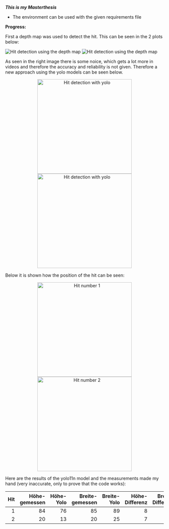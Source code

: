 ***This is my Masterthesis***

+ The environment can be used with the given requirements file


**Progress:**

First a depth map was used to detect the hit. This can be seen in the 2 plots below:

![Hit detection using the depth map](https://github.com/mathi4378/Masterarbeit/blob/main/Images_readme/image_9-1.png)
![Hit detection using the depth map](https://github.com/mathi4378/Masterarbeit/blob/main/Images_readme/image_9-2.png)

As seen in the right image there is some noice, which gets a lot more in videos and therefore the accuracy and reliability is not given. Therefore a new approach
using the yolo models can be seen below.


<p align="center">
    <img src="https://github.com/mathi4378/Masterarbeit/blob/main/Images_readme/Test_3.jpg" alt="Hit detection with yolo" width="300">
    <img src="https://github.com/mathi4378/Masterarbeit/blob/main/Images_readme/Test_4.jpg" alt="Hit detection with yolo" width="300">
</p>


Below it is shown how the position of the hit can be seen:

<p align="center">
    <img src="https://github.com/mathi4378/Masterarbeit/blob/main/Pictures/Test_position/Results/Test_2.jpg" alt="Hit number 1" width="300">
    <img src="https://github.com/mathi4378/Masterarbeit/blob/main/Pictures/Test_position/Results/Test_3.jpg" alt="Hit number 2" width="300">
</p>

Here are the results of the yolo11n model and the measurements made my hand (very inaccurate, only to prove that the code works):

| Hit |   Höhe-gemessen |   Höhe-Yolo |   Breite-gemessen |   Breite-Yolo |   Höhe-Differenz |   Breite-Differenz |
|----:|----------------:|------------:|------------------:|--------------:|-----------------:|-------------------:|
|   1 |              84 |          76 |                85 |            89 |                8 |                 -4 |
|   2 |              20 |          13 |                20 |            25 |                7 |                 -5 |





